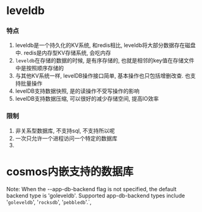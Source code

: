 # leveldb

### 特点

1. leveldb是一个持久化的KV系统, 和redis相比, leveldb将大部分数据存在磁盘中. redis是内存型KV存储系统, 会吃内存
2. `leveldb`在存储的数据的时候, 是有序存储的, 也就是相邻的key值在存储文件中是按照顺序存储的
3. 与其他KV系统一样, levelDB操作接口简单, 基本操作也只包括增删改查. 也支持批量操作
4. levelDB支持数据快照, 是的读操作不受写操作的影响
5. levelDB支持数据压缩, 可以很好的减少存储空间, 提高IO效率

### 限制

1. 非关系型数据库, 不支持sql, 不支持所以呢
2. 一次只允许一个进程访问一个特定的数据库
3. 

# cosmos内嵌支持的数据库
Note: When the --app-db-backend flag is not specified, the default backend type is 'goleveldb'.
Supported app-db-backend types include '`goleveldb`', '`rocksdb`', '`pebbledb`'.`,